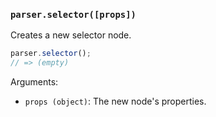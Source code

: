 ### `parser.selector([props])`

Creates a new selector node.

```js
parser.selector();
// => (empty)
```

Arguments:

* `props (object)`: The new node's properties.
